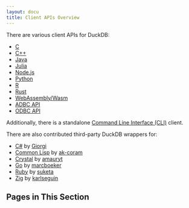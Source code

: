 ```yaml
---
layout: docu
title: Client APIs Overview
---
```


There are various client APIs for DuckDB:

* [C](c/overview)
* [C++](cpp)
* [Java](java)
* [Julia](julia)
* [Node.js](nodejs/overview)
* [Python](python/overview)
* [R](r)
* [Rust](rust)
* [WebAssembly/Wasm](wasm/overview)
* [ADBC API](adbc)
* [ODBC API](odbc/overview)

Additionally, there is a standalone [Command Line Interface (CLI)](cli) client.

There are also contributed third-party DuckDB wrappers for:

* [C#](https://github.com/Giorgi/DuckDB.NET) by [Giorgi](https://github.com/Giorgi)
* [Common Lisp](https://github.com/ak-coram/cl-duckdb) by [ak-coram](https://github.com/ak-coram)
* [Crystal](https://github.com/amauryt/crystal-duckdb) by [amauryt](https://github.com/amauryt)
* [Go](https://github.com/marcboeker/go-duckdb) by [marcboeker](https://github.com/marcboeker)
* [Ruby](https://github.com/suketa/ruby-duckdb) by [suketa](https://github.com/suketa)
* [Zig](https://github.com/karlseguin/zuckdb.zig) by [karlseguin](https://github.com/karlseguin)

## Pages in This Section
